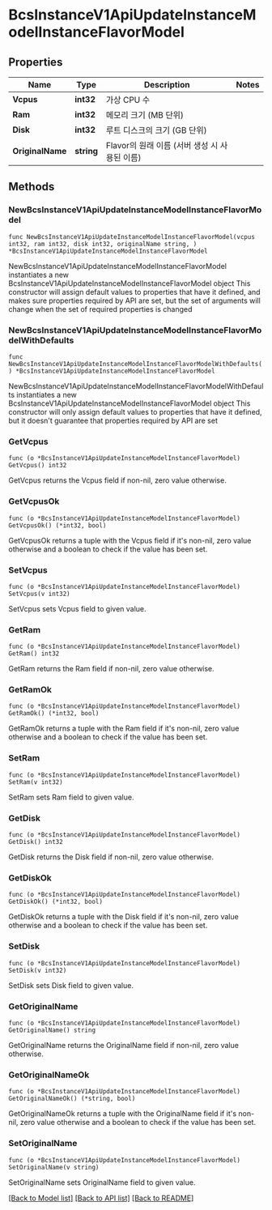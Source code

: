 # BcsInstanceV1ApiUpdateInstanceModelInstanceFlavorModel

## Properties

Name | Type | Description | Notes
------------ | ------------- | ------------- | -------------
**Vcpus** | **int32** | 가상 CPU 수 | 
**Ram** | **int32** | 메모리 크기 (MB 단위) | 
**Disk** | **int32** | 루트 디스크의 크기 (GB 단위) | 
**OriginalName** | **string** | Flavor의 원래 이름 (서버 생성 시 사용된 이름) | 

## Methods

### NewBcsInstanceV1ApiUpdateInstanceModelInstanceFlavorModel

`func NewBcsInstanceV1ApiUpdateInstanceModelInstanceFlavorModel(vcpus int32, ram int32, disk int32, originalName string, ) *BcsInstanceV1ApiUpdateInstanceModelInstanceFlavorModel`

NewBcsInstanceV1ApiUpdateInstanceModelInstanceFlavorModel instantiates a new BcsInstanceV1ApiUpdateInstanceModelInstanceFlavorModel object
This constructor will assign default values to properties that have it defined,
and makes sure properties required by API are set, but the set of arguments
will change when the set of required properties is changed

### NewBcsInstanceV1ApiUpdateInstanceModelInstanceFlavorModelWithDefaults

`func NewBcsInstanceV1ApiUpdateInstanceModelInstanceFlavorModelWithDefaults() *BcsInstanceV1ApiUpdateInstanceModelInstanceFlavorModel`

NewBcsInstanceV1ApiUpdateInstanceModelInstanceFlavorModelWithDefaults instantiates a new BcsInstanceV1ApiUpdateInstanceModelInstanceFlavorModel object
This constructor will only assign default values to properties that have it defined,
but it doesn't guarantee that properties required by API are set

### GetVcpus

`func (o *BcsInstanceV1ApiUpdateInstanceModelInstanceFlavorModel) GetVcpus() int32`

GetVcpus returns the Vcpus field if non-nil, zero value otherwise.

### GetVcpusOk

`func (o *BcsInstanceV1ApiUpdateInstanceModelInstanceFlavorModel) GetVcpusOk() (*int32, bool)`

GetVcpusOk returns a tuple with the Vcpus field if it's non-nil, zero value otherwise
and a boolean to check if the value has been set.

### SetVcpus

`func (o *BcsInstanceV1ApiUpdateInstanceModelInstanceFlavorModel) SetVcpus(v int32)`

SetVcpus sets Vcpus field to given value.


### GetRam

`func (o *BcsInstanceV1ApiUpdateInstanceModelInstanceFlavorModel) GetRam() int32`

GetRam returns the Ram field if non-nil, zero value otherwise.

### GetRamOk

`func (o *BcsInstanceV1ApiUpdateInstanceModelInstanceFlavorModel) GetRamOk() (*int32, bool)`

GetRamOk returns a tuple with the Ram field if it's non-nil, zero value otherwise
and a boolean to check if the value has been set.

### SetRam

`func (o *BcsInstanceV1ApiUpdateInstanceModelInstanceFlavorModel) SetRam(v int32)`

SetRam sets Ram field to given value.


### GetDisk

`func (o *BcsInstanceV1ApiUpdateInstanceModelInstanceFlavorModel) GetDisk() int32`

GetDisk returns the Disk field if non-nil, zero value otherwise.

### GetDiskOk

`func (o *BcsInstanceV1ApiUpdateInstanceModelInstanceFlavorModel) GetDiskOk() (*int32, bool)`

GetDiskOk returns a tuple with the Disk field if it's non-nil, zero value otherwise
and a boolean to check if the value has been set.

### SetDisk

`func (o *BcsInstanceV1ApiUpdateInstanceModelInstanceFlavorModel) SetDisk(v int32)`

SetDisk sets Disk field to given value.


### GetOriginalName

`func (o *BcsInstanceV1ApiUpdateInstanceModelInstanceFlavorModel) GetOriginalName() string`

GetOriginalName returns the OriginalName field if non-nil, zero value otherwise.

### GetOriginalNameOk

`func (o *BcsInstanceV1ApiUpdateInstanceModelInstanceFlavorModel) GetOriginalNameOk() (*string, bool)`

GetOriginalNameOk returns a tuple with the OriginalName field if it's non-nil, zero value otherwise
and a boolean to check if the value has been set.

### SetOriginalName

`func (o *BcsInstanceV1ApiUpdateInstanceModelInstanceFlavorModel) SetOriginalName(v string)`

SetOriginalName sets OriginalName field to given value.



[[Back to Model list]](../README.md#documentation-for-models) [[Back to API list]](../README.md#documentation-for-api-endpoints) [[Back to README]](../README.md)



